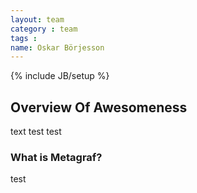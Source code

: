 ```yaml
---
layout: team
category : team
tags : 
name: Oskar Börjesson
---
```

{% include JB/setup %}


## Overview Of Awesomeness
text test test

### What is Metagraf?
test